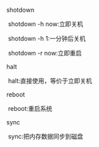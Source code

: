 shotdown

​	shotdown -h now:立即关机

​	shotdown -h 1:一分钟后关机

​	shotdown -r now:立即重启

halt

​	halt:直接使用，等价于立即关机

reboot

​	reboot:重启系统

sync

​	sync:把内存数据同步到磁盘

